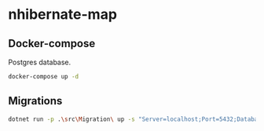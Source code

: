 # nhibernate-map

## Docker-compose

Postgres database.

```bash
docker-compose up -d
```

## Migrations

```bash
dotnet run -p .\src\Migration\ up -s "Server=localhost;Port=5432;Database=products;User Id=admin;Password=123;"
```